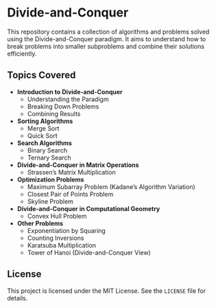 # Divide-and-Conquer

This repository contains a collection of algorithms and problems solved using the Divide-and-Conquer paradigm. It aims to understand how to break problems into smaller subproblems and combine their solutions efficiently.

## Topics Covered
- **Introduction to Divide-and-Conquer**
  - Understanding the Paradigm
  - Breaking Down Problems
  - Combining Results
- **Sorting Algorithms**
  - Merge Sort
  - Quick Sort
- **Search Algorithms**
  - Binary Search
  - Ternary Search
- **Divide-and-Conquer in Matrix Operations**
  - Strassen’s Matrix Multiplication
- **Optimization Problems**
  - Maximum Subarray Problem (Kadane’s Algorithm Variation)
  - Closest Pair of Points Problem
  - Skyline Problem
- **Divide-and-Conquer in Computational Geometry**
  - Convex Hull Problem
- **Other Problems**
  - Exponentiation by Squaring
  - Counting Inversions
  - Karatsuba Multiplication
  - Tower of Hanoi (Divide-and-Conquer View)

## License
This project is licensed under the MIT License. See the `LICENSE` file for details.
